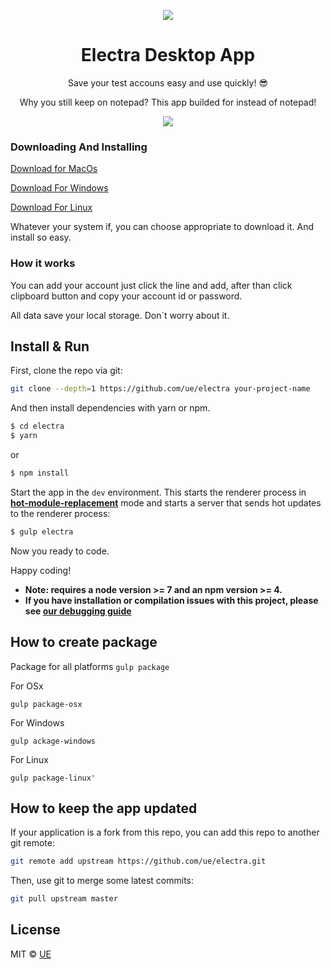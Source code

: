 <p align="center"><img align="center" src="http://i63.tinypic.com/27zkuwg.png"/></p>

<h1 align="center"> Electra Desktop App </h1>

<p align="center"> Save your test accouns easy and use quickly! 😎</p>

<p align="center"> Why you still keep on notepad? This app builded for instead of notepad! </p>
<p align="center"><img align="center" src="https://media.giphy.com/media/3ov9jZovC5UqLk9xIY/giphy.gif"/></p>

### Downloading And Installing

[Download for MacOs](http://.com)

[Download For Windows](http://.com)

[Download For Linux](http://.com)

Whatever your system if, you can choose appropriate to download it. And install so easy.

### How it works

You can add your account just click the line and add, after than click clipboard button and copy your account id or password.

All data save your local storage. Don`t worry about it.

## Install & Run

First, clone the repo via git:

```bash
git clone --depth=1 https://github.com/ue/electra your-project-name
```

And then install dependencies with yarn or npm.

```bash
$ cd electra
$ yarn
```
or
```bash
$ npm install
```

Start the app in the `dev` environment. This starts the renderer process in [**hot-module-replacement**](https://webpack.js.org/guides/hmr-react/) mode and starts a server that sends hot updates to the renderer process:

```bash
$ gulp electra
```

Now you ready to code.
  
Happy coding!

* **Note: requires a node version >= 7 and an npm version >= 4.**
* **If you have installation or compilation issues with this project, please see [our debugging guide](https://github.com/ue/electra/issues)**

## How to create package

Package for all platforms
```gulp package ```

For OSx

```gulp package-osx ```

For Windows

```gulp ackage-windows ```

For Linux

```gulp package-linux' ```


## How to keep the app updated

If your application is a fork from this repo, you can add this repo to another git remote:

```sh
git remote add upstream https://github.com/ue/electra.git
```

Then, use git to merge some latest commits:

```sh
git pull upstream master
```

## License
MIT © [UE](https://github.com/ue)
